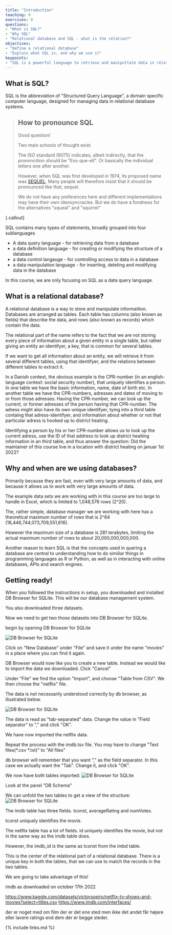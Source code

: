 ```yaml
---
title: "Introduction"
teaching: 0
exercises: 0
questions:
- "What is SQL?"
- "Why SQL"
- "Relational database and SQL - what is the relation?"
objectives:
- "Define a relational database"
- "Explain what SQL is, and why we use it"
keypoints:
- "SQL is a powerful language to retrieve and manipultate data in relational databases."
---
```

## What is SQL?

SQL is the abbreviation of "Structured Query Language", a domain specific computer
language, designed for managing data in relational database systems.

> ## How to pronounce SQL
> Good question!
> 
> Two main schools of thought exist. 
>
> The ISO standard (9075) indicates, albeit indirectly, that the 
> prononcition should be "Ess-que-ell". Or basically the individual 
> letters one after another.
> 
> However, when SQL was first developed in 1974, its proposed name was
> [SEQUEL](https://dl.acm.org/doi/10.1145/800296.811515). Many people will
> therefore insist that it should be pronounced like that; sequel.
>
> We do not have any preferences here and different implementations may have 
> their own ideosyncracies. But we do have a fondness for the alternatives
> "squeal" and "squirrel"
>
{.callout}


SQL contains many types of statements, broadly grouped into four sublanguages

* A data query language - for retrieving data from a database
* a data definition language - for creating or modifying the structure of a database
* a data control langauge - for controlling access to data in a database
* a data manipulation language - for inserting, deleting and modifying data in the database

In this course, we are only focusing on SQL as a data query language.

## What is a relational database?

A relational database is a way to store and manipulate informaition. Databases
are arranged as tables. Each table has columns (also known as fields) that describe
the data, and rows (also known as records) which contain the data.

The relational part of the name refers to the fact that we are not storing 
every piece of information about a given entity in a single table, but rather
giving an entity an identifyer, a key, that is common for several tables.

If we want to get all information about an entity, we will retrieve it from
several different tables, using that identifyer, and the relations between
different tables to extract it.

In a Danish context, the obvious example is the CPR-number (in an
english-language context: social security number), that
uniquely identifies a person. In one table we have the basic information,
name, date of birth etc. In another table we have the CPR-numbers, adresses and
dates of moving to or from those adresses. Having the CPR-number, we can 
look up the current, or former adresses of the person having that CPR-number.
The adress might also have its own unique identifyer, tying into a third table
containg that adress-identifyer, and information about whether or not that
particular adress is hooked up to district heating.

Identifying a person by his or her CPR-number allows us to look up the current
adress, use the ID of that address to look up district heaiting information
in an third table, and thus answer the question: Did the maintainer of this
course live in a location with district heating on januar 1st 2022?


## Why and when are we using databases?

Primarily because they are fast, even with very large amounts of data, and because it allows us to work with very large amounts of data.

The example data sets we are working with in this course are too large to 
handle in Excel, which is limited to 1,048,576 rows (2^20).

The, rather simple, database manager we are working with here has a theoretical 
maximum number of rows that is 2^64 (18,446,744,073,709,551,616).

However the maximum size of a database is 281 terabytes, limiting the actual
maximum number of rows to about 20,000,000,000,000.

Another reason to learn SQL is that the concepts used in quering a database
are central to understanding how to do similiar things in programming languages
as R or Python, as well as in interacting with online databases, APIs and 
search engines.



## Getting ready!

When you followed the instructions in setup, you downloaded and installed
DB Browser for SQLite. This will be our database management system.

You also downloaded three datasets.

Now we need to get two those datasets into DB Browser for SQLite.

begin by opening DB Browser for SQLite

![DB Browser for SQLite](../fig/dbbrowser.png)

Click on "New Database" under "File" and save it under the name "movies" in a place
where you can find it again.


DB Browser would now like you to create a new table. Instead we would like to
import the data we downloaded. Click "Cancel"

Under "File" we find the option "Import", and choose "Table from CSV". We 
then choose the "netflix" file.

The data is not necessarily understood correctly by db browser, as illustrated 
below.

![DB Browser for SQLite](../fig/importcsvfile.png)


The data is read as "tab-separated" data. Change the value in "Field separator"
to "," and click "OK".

We have now imported the netflix data.

Repeat the process with the imdb.tsv file. You may have to change "Text files(*.csv *.txt)"
to "All files"

db browser will remember that you want "," as the field separator. In this
case we actually want the "Tab". Change it, and click "OK".

We now have both tables imported:
![DB Browser for SQLite](../fig/bothsetsimported.png)

Look at the panel "DB Schema"

We can unfold the two tables to get a view of the structure:
![DB Browser for SQLite](../fig/structure.png)


The imdb table has three fields. tconst, averageRating and numVotes. 

tconst uniquely identifies the movie.

The netflix table has a lot of fields. id uniquely identifies the movie, but
not in the same way as the imdb table does.

However, the imdb_id is the same as tconst from the imbd table.

This is the center of the relational part of a relational database. There is a 
unique key in both the tables, that we can use to match the records in the two tables.

We are going to take advantage of this!

imdb as downloaded on october 17th 2022


https://www.kaggle.com/datasets/victorsoeiro/netflix-tv-shows-and-movies?select=titles.csv
https://www.imdb.com/interfaces/

der er noget med om film der er det ene sted men ikke det andet får højere eller lavere ratings end dem der er begge steder.


{% include links.md %}


